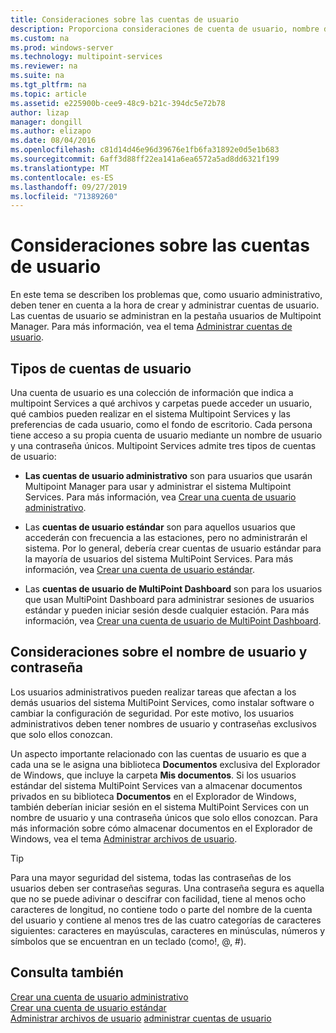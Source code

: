 ```yaml
---
title: Consideraciones sobre las cuentas de usuario
description: Proporciona consideraciones de cuenta de usuario, nombre de usuario y contraseña para Multipoint Services
ms.custom: na
ms.prod: windows-server
ms.technology: multipoint-services
ms.reviewer: na
ms.suite: na
ms.tgt_pltfrm: na
ms.topic: article
ms.assetid: e225900b-cee9-48c9-b21c-394dc5e72b78
author: lizap
manager: dongill
ms.author: elizapo
ms.date: 08/04/2016
ms.openlocfilehash: c81d14d46e96d39676e1fb6fa31892e0d5e1b683
ms.sourcegitcommit: 6aff3d88ff22ea141a6ea6572a5ad8dd6321f199
ms.translationtype: MT
ms.contentlocale: es-ES
ms.lasthandoff: 09/27/2019
ms.locfileid: "71389260"
---
```

# <a name="user-account-considerations"></a>Consideraciones sobre las cuentas de usuario
En este tema se describen los problemas que, como usuario administrativo, deben tener en cuenta a la hora de crear y administrar cuentas de usuario. Las cuentas de usuario se administran en la pestaña usuarios de Multipoint Manager. Para más información, vea el tema [Administrar cuentas de usuario](Manage-User-Accounts.md).  
  
## <a name="user-account-types"></a>Tipos de cuentas de usuario  
Una cuenta de usuario es una colección de información que indica a multipoint Services a qué archivos y carpetas puede acceder un usuario, qué cambios pueden realizar en el sistema Multipoint Services y las preferencias de cada usuario, como el fondo de escritorio. Cada persona tiene acceso a su propia cuenta de usuario mediante un nombre de usuario y una contraseña únicos. Multipoint Services admite tres tipos de cuentas de usuario:  
  
-   **Las cuentas de usuario administrativo** son para usuarios que usarán Multipoint Manager para usar y administrar el sistema Multipoint Services. Para más información, vea [Crear una cuenta de usuario administrativo](Create-an-Administrative-User-Account.md).  
  
-   Las **cuentas de usuario estándar** son para aquellos usuarios que accederán con frecuencia a las estaciones, pero no administrarán el sistema. Por lo general, debería crear cuentas de usuario estándar para la mayoría de usuarios del sistema MultiPoint Services. Para más información, vea [Crear una cuenta de usuario estándar](Create-a-Standard-User-Account.md).  
  
-   Las **cuentas de usuario de MultiPoint Dashboard** son para los usuarios que usan MultiPoint Dashboard para administrar sesiones de usuarios estándar y pueden iniciar sesión desde cualquier estación. Para más información, vea [Crear una cuenta de usuario de MultiPoint Dashboard](Create-a-MultiPoint-Dashboard-User-Account.md).  
  
## <a name="user-name-and-password-considerations"></a>Consideraciones sobre el nombre de usuario y contraseña  
Los usuarios administrativos pueden realizar tareas que afectan a los demás usuarios del sistema MultiPoint Services, como instalar software o cambiar la configuración de seguridad. Por este motivo, los usuarios administrativos deben tener nombres de usuario y contraseñas exclusivos que solo ellos conozcan.  
  
Un aspecto importante relacionado con las cuentas de usuario es que a cada una se le asigna una biblioteca **Documentos** exclusiva del Explorador de Windows, que incluye la carpeta **Mis documentos**. Si los usuarios estándar del sistema MultiPoint Services van a almacenar documentos privados en su biblioteca **Documentos** en el Explorador de Windows, también deberían iniciar sesión en el sistema MultiPoint Services con un nombre de usuario y una contraseña únicos que solo ellos conozcan. Para más información sobre cómo almacenar documentos en el Explorador de Windows, vea el tema [Administrar archivos de usuario](Manage-User-Files.md).  
  
> [!TIP]  
> Para una mayor seguridad del sistema, todas las contraseñas de los usuarios deben ser contraseñas seguras. Una contraseña segura es aquella que no se puede adivinar o descifrar con facilidad, tiene al menos ocho caracteres de longitud, no contiene todo o parte del nombre de la cuenta del usuario y contiene al menos tres de las cuatro categorías de caracteres siguientes: caracteres en mayúsculas, caracteres en minúsculas, números y símbolos que se encuentran en un teclado (como!, @, #).  
  
## <a name="see-also"></a>Consulta también  
[Crear una cuenta de usuario administrativo](Create-an-Administrative-User-Account.md)  
[Crear una cuenta de usuario estándar](Create-a-Standard-User-Account.md)  
[Administrar archivos de usuario](Manage-User-Files.md)
[administrar cuentas de usuario](Manage-User-Accounts.md)